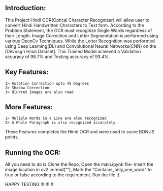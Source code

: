 
## Introduction:
This Project Hindi OCR(Optical Character Recognizer) will allow user to convert Hindi Handwritten Characters to Text form.
According to the Problem Statement, the OCR must recognize Single Words regardless of their Length. 
Image Correction and Letter Segmentation is performed using various OpenCv Techniques. 
While the Letter Recognition was performed using Deep Learning(DL) and Convolutional Neural Networks(CNN) on 
the [Devnagri Hindi Dataset].
This Trained Model achieved a Validation accuracy of 98.7% and Testing accuracy of 93.4%.

## Key Features:
	1> Rotation Correction upto 45 Degrees
	2> Shadow Correction 
	3> Blurred Images are also read

## More Features:
	1> Muliple Words in a Line are also recognized
	2> A Whole Paragraph is also recognized accurately
These Features completes the Hindi OCR and were used to score BONUS points.
	
## Running the OCR:
All you need to do is Clone the Repo, Open the main.ipynb file-
Insert the image location in cv2.imread("<location>"),
Mark the "Contains_only_one_word" to true or false according to the requirement.
Run the file :)

HAPPY TESTING !!!!!!!!!!

